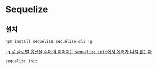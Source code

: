 # Sequelize        
## 설치    
```javascript
npm install sequelize sequelize-cli -g  
```
<u>-g 로 글로벌 옵션을 주어야 이어지는 `sequelize init`에서 에러가 나지 않는다</u>    
```javascript
sequelize init 
```
